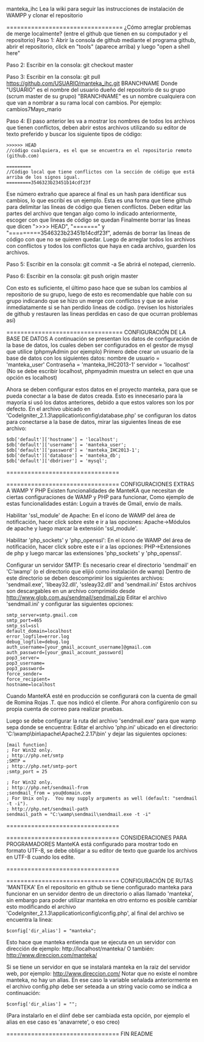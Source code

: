 manteka_ihc
Lea la wiki para seguir las instrucciones de instalación de WAMPP y clonar el repositorio

=================================
¿Cómo arreglar problemas de merge localmente? (entre el github que tienen en su computador y el repositorio)
Paso 1:
Abrir la consola de github mediante el programa github, abrir el repositorio, click en "tools" (aparece arriba)
y luego "open a shell here"

Paso 2:
Escribir en la consola:
    git checkout master
    
Paso 3:
Escribir en la consola:
    git pull https://github.com/USUARIO/manteka_ihc.git BRANCHNAME
Donde "USUARIO" es el nombre del usuario dueño del repositorio de su grupo (scrum master de su grupo)
"BRANCHNAME" es un nombre cualquiera con que van a nombrar a su rama local con cambios. Por ejemplo: cambios7Mayo_mario

Paso 4:
El paso anterior les va a mostrar los nombres de todos los archivos que tienen conflictos, deben abrir estos archivos 
utilizando su editor de texto preferido y buscar los siguiente tipos de código:

    >>>>>> HEAD
    //código cualquiera, es el que se encuentra en el repositorio remoto (github.com)
    
    =========
    //Código local que tiene conflictos con la sección de código que está arriba de los signos igual.
    =========3546323b23451b14cdf23f
    
Ese número extraño que aparece al final es un hash para identificar sus cambios, lo que escribí es un ejemplo.
Esta es una forma que tiene github para delimitar las lineas de código que tienen conflictos.
Deben editar las partes del archivo que tengan algo como lo indicado anteriormente, escoger con que lineas de código se quedan
Finalmente borrar las lineas que dicen ">>>> HEAD", "=======" y "=========3546323b23451b14cdf23f", además de borrar
las lineas de código con que no se quieren quedar.
Luego de arreglar todos los archivos con conflictos y todos los conflictos que haya en cada archivo, guarden los archivos.

Paso 5:
Escribir en la consola:
    git commit -a
Se abrirá el notepad, cierrenlo.

Paso 6: 
Escribir en la consola:
    git push origin master
    
    
Con esto es suficiente, el último paso hace que se suban los cambios al repositorio de su grupo, 
luego de esto es recomendable que hable con su grupo indicando que se hizo un merge con conflictos y 
que se avise inmediatamente si se han perdido lineas de código.
(revisen los historiales de github y restauren las lineas perdidas en caso de que ocurran problemas así)


=================================
CONFIGURACIÓN DE LA BASE DE DATOS
A continuación se presentan los datos de configuración de la base de datos, 
los cuales deben ser configurados en el gestor de mysql que utilice (phpmyAdmin por ejemplo)
Primero debe crear un usuario de la base de datos con los siguientes datos:
nombre de usuario = 'manteka_user'
Contraseña = 'manteka_IHC2013-1'
servidor = 'localhost'  (No se debe escribir localhost, phpmyadmin muestra un select en que una opción es localhost)

Ahora se deben configurar estos datos en el proyecto manteka, para que se pueda conectar a la base de datos creada.
Esto es innecesario para la mayoría si usó los datos anteriores, debido a que estos valores son los por defecto.
En el archivo ubicado en 'CodeIgniter_2.1.3\application\config\database.php' se configuran los datos para conectarse 
a la base de datos, mirar las siguientes lineas de ese archivo:

    $db['default']['hostname'] = 'localhost';
    $db['default']['username'] = 'manteka_user';
    $db['default']['password'] = 'manteka_IHC2013-1';
    $db['default']['database'] = 'manteka_db';
    $db['default']['dbdriver'] = 'mysql';

================================



================================
CONFIGURACIONES EXTRAS A WAMP Y PHP
Existen funcionalidades de ManteKA que necesitan de ciertas configuraciones de WAMP y PHP para funcionar, 
Como ejemplo de estas funcionalidades están: Loguin a través de Gmail, envío de mails.

Habilitar 'ssl_module' de Apache:
En el ícono de WAMP del área de notificación, hacer click sobre este e ir a las opciones:
Apache->Módulos de apache   y luego marcar la extensión 'ssl_module'.

Habilitar 'php_sockets' y 'php_openssl':
En el ícono de WAMP del área de notificación, hacer click sobre este e ir a las opciones:
PHP->Extensiones de php    y luego marcar las extensiones 'php_sockets' y 'php_openssl'.

Configurar un servidor SMTP:
Es necesario crear el directorio 'sendmail' en 'C:\wamp\' (o el directorio que elijió como instalación de wamp)
Dentro de este directorio se deben descomprimir los siguientes archivos: 'sendmail.exe', 'libeay32.dll', 'ssleay32.dll' and 'sendmail.ini'
Estos archivos son descargables en un archivo comprimido desde http://www.glob.com.au/sendmail/sendmail.zip
Editar el archivo 'sendmail.ini' y configurar las siguientes opciones:

    smtp_server=smtp.gmail.com
    smtp_port=465
    smtp_ssl=ssl
    default_domain=localhost
    error_logfile=error.log
    debug_logfile=debug.log
    auth_username=[your_gmail_account_username]@gmail.com
    auth_password=[your_gmail_account_password]
    pop3_server=
    pop3_username=
    pop3_password=
    force_sender=
    force_recipient=
    hostname=localhost

Cuando ManteKA esté en producción se configurará con la cuenta de gmail de Romina Rojas .T. que nos indicó el cliente.
Por ahora configúrenlo con su propia cuenta de correo para realizar pruebas.

Luego se debe configurar la ruta del archivo 'sendmail.exe' para que wamp sepa donde se encuentra:
Editar el archivo 'php.ini' ubicado en el directorio: 'C:\wamp\bin\apache\Apache2.2.17\bin\' y dejar las siguientes opciones:

    [mail function]
    ; For Win32 only.
    ; http://php.net/smtp
    ;SMTP =
    ; http://php.net/smtp-port
    ;smtp_port = 25

    ; For Win32 only.
    ; http://php.net/sendmail-from
    ;sendmail_from = you@domain.com
    ; For Unix only.  You may supply arguments as well (default: "sendmail -t -i").
    ; http://php.net/sendmail-path
    sendmail_path = "C:\wamp\sendmail\sendmail.exe -t -i"

================================


================================
CONSIDERACIONES PARA PROGRAMADORES
ManteKA está configurado para mostrar todo en formato UTF-8, se debe obligar a su editor de texto que guarde
los archivos en UTF-8 cuando los edite.

================================



================================
CONFIGURACIÓN DE RUTAS 'MANTEKA'
En el repositorio en github se tiene configurado manteka para funcionar en un servidor dentro de un directorio 
o alias llamado 'manteka', sin embargo para poder utilizar manteka en otro entorno es posible cambiar esto modificando 
el archivo 'CodeIgniter_2.1.3\application\config\config.php', al final del archivo se encuentra la linea:

    $config['dir_alias'] = "manteka";

Esto hace que manteka entienda que se ejecuta en un servidor con dirección de ejemplo:
http://localhost/manteka/
O también: http://www.direccion.com/manteka/

Si se tiene un servidor en que se instalará manteka en la raiz del servidor web, por ejemplo: http://www.direccion.com/
Notar que no existe el nombre manteka, no hay un alias. En ese caso la variable señalada anteriormente en el archivo 
config.php debe ser seteada a un string vacio como se indica a continuación:

    $config['dir_alias'] = "";


(Para instalarlo en el diinf debe ser cambiada esta opción, por ejemplo el alias en ese caso es 'anavarrete', o eso creo)

================================
FIN README
